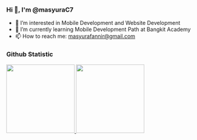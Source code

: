 ### Hi 👋, I'm @masyuraC7

- 👀 I’m interested in Mobile Development and Website Development
- 🌱 I’m currently learning Mobile Development Path at Bangkit Academy
- 📫 How to reach me: masyurafannir@gmail.com

### Github Statistic
<p align="left">
  <a href="https://github.com/masyuraC7">
    <img height="180em" src="https://github-readme-stats-eight-theta.vercel.app/api?username=masyuraC7&show_icons=true&theme=algolia&include_all_commits=true&count_private=true"/>
    <img height="180em" src="https://github-readme-stats-eight-theta.vercel.app/api/top-langs/?username=masyuraC7&layout=compact&langs_count=8&theme=algolia"/>
  </a>
</p>

<!--
**masyuraC7/masyuraC7** is a ✨ _special_ ✨ repository because its `README.md` (this file) appears on your GitHub profile.
-->
